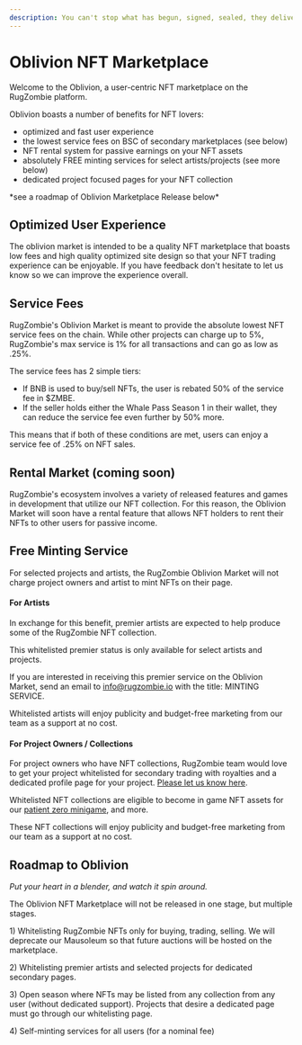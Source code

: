 ```yaml
---
description: You can't stop what has begun, signed, sealed, they deliver oblivion
---
```


# Oblivion NFT Marketplace

Welcome to the Oblivion, a user-centric NFT marketplace on the RugZombie platform.&#x20;

Oblivion boasts a number of benefits for NFT lovers:

* optimized and fast user experience
* &#x20;the lowest service fees on BSC of secondary marketplaces (see below)
* NFT rental system for passive earnings on your NFT assets
* absolutely FREE minting services for select artists/projects (see more below)&#x20;
* dedicated project focused pages for your NFT collection

\*see a roadmap of Oblivion Marketplace Release below\*

## Optimized User Experience

The oblivion market is intended to be a quality NFT marketplace that boasts low fees and high quality optimized site design so that your NFT trading experience can be enjoyable. If you have feedback don't hesitate to let us know so we can improve the experience overall.&#x20;

## Service Fees

RugZombie's Oblivion Market is meant to provide the absolute lowest NFT service fees on the chain. While other projects can charge up to 5%, RugZombie's max service is 1% for all transactions and can go as low as .25%.

The service fees has 2 simple tiers:&#x20;

* If BNB is used to buy/sell NFTs, the user is rebated 50% of the service fee in $ZMBE.&#x20;
* If the seller holds either the Whale Pass Season 1 in their wallet, they can reduce the service fee even further by 50% more.

This means that if both of these conditions are met, users can enjoy a service fee of .25% on NFT sales.&#x20;



## Rental Market (coming soon)



RugZombie's ecosystem involves a variety of released features and games in development that utilize our NFT collection. For this reason, the Oblivion Market will soon have a rental feature that allows NFT holders to rent their NFTs to other users for passive income.&#x20;



## Free Minting Service

For selected projects and artists, the RugZombie Oblivion Market will not charge project owners and artist to mint NFTs on their page.&#x20;

#### For Artists

In exchange for this benefit, premier artists are expected to help produce some of the RugZombie NFT collection.&#x20;

This whitelisted premier status is only available for select artists and projects.&#x20;

If you are interested in receiving this premier service on the Oblivion Market, send an email to info@rugzombie.io with the title: MINTING SERVICE.

Whitelisted artists will enjoy publicity and budget-free marketing from our team as a support at no cost.&#x20;

#### For Project Owners / Collections

For project owners who have NFT collections, RugZombie team would love to get your project whitelisted for secondary trading with royalties and a dedicated profile page for your project. [Please let us know here](https://docs.google.com/forms/u/4/d/e/1FAIpQLSdkKJRBugKWdVOryendbJVfLoNX7VB8UKNjH0g6xavDafUKRA/viewform?usp=send\_form).

Whitelisted NFT collections are eligible to become in game NFT assets for our [patient zero minigame](../../nft-+-gamefi-services/patient-o-zero.md), and more.

These NFT collections will enjoy publicity and budget-free marketing  from our team as a support at no cost.&#x20;

## Roadmap to Oblivion

_Put your heart in a blender, and watch it spin around._



The Oblivion NFT Marketplace will not be released in one stage, but multiple stages.&#x20;

1\) Whitelisting RugZombie NFTs only for buying, trading, selling. We will deprecate our Mausoleum so that future auctions will be hosted on the marketplace.&#x20;

2\) Whitelisting premier artists and selected projects for dedicated secondary pages.&#x20;

3\) Open season where NFTs may be listed from any collection from any user (without dedicated support). Projects that desire a dedicated page must go through our whitelisting page.

4\) Self-minting services for all users (for a nominal fee)

